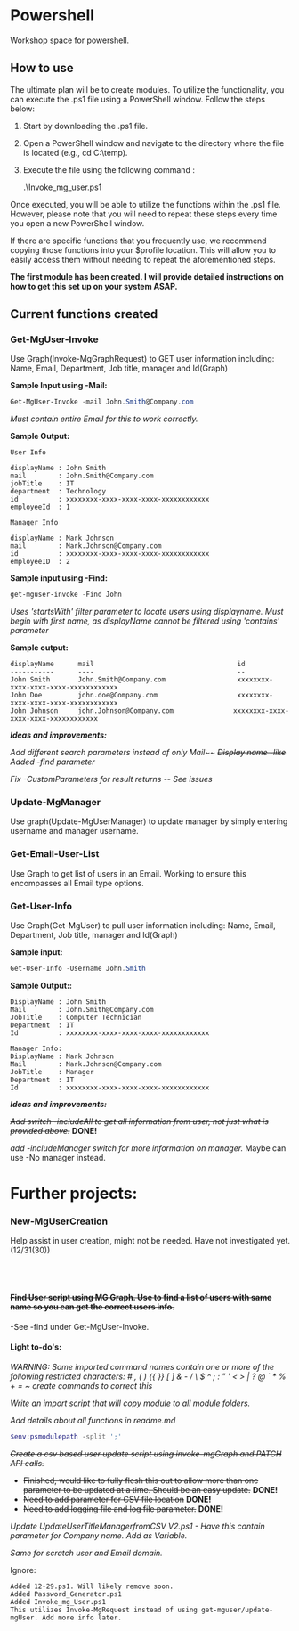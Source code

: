 # Powershell
Workshop space for powershell.

## How to use

The ultimate plan will be to create modules.
To utilize the functionality, you can execute the .ps1 file using a PowerShell window. Follow the steps below:

1. Start by downloading the .ps1 file.
1. Open a PowerShell window and navigate to the directory where the file is located (e.g., cd C:\temp).
1. Execute the file using the following command :

    .\Invoke_mg_user.ps1

Once executed, you will be able to utilize the functions within the .ps1 file. However, please note that you will need to repeat these steps every time you open a new PowerShell window.

If there are specific functions that you frequently use, we recommend copying those functions into your $profile location. This will allow you to easily access them without needing to repeat the aforementioned steps.


**The first module has been created. I will provide detailed instructions on how to get this set up on your system ASAP.**


## Current functions created

### Get-MgUser-Invoke
Use Graph(Invoke-MgGraphRequest) to GET user information including: Name, Email, Department, Job title, manager and Id(Graph)

**Sample Input using -Mail:**
````powershell
Get-MgUser-Invoke -mail John.Smith@Company.com
````
*Must contain entire Email for this to work correctly.*

**Sample Output:**

    User Info

    displayName : John Smith
    mail        : John.Smith@Company.com
    jobTitle    : IT
    department  : Technology
    id          : xxxxxxxx-xxxx-xxxx-xxxx-xxxxxxxxxxxx
    employeeId  : 1

    Manager Info

    displayName : Mark Johnson
    mail        : Mark.Johnson@Company.com
    id          : xxxxxxxx-xxxx-xxxx-xxxx-xxxxxxxxxxxx
    employeeID  : 2

**Sample input using -Find:**

````powershell
get-mguser-invoke -Find John
````
*Uses 'startsWith' filter parameter to locate users using displayname. Must begin with first name, as displayName cannot be filtered using 'contains' parameter*

**Sample output:**

    displayName      mail                                    id
    -----------      ----                                    --
    John Smith       John.Smith@Company.com                  xxxxxxxx-xxxx-xxxx-xxxx-xxxxxxxxxxxx
    John Doe         john.doe@Company.com                    xxxxxxxx-xxxx-xxxx-xxxx-xxxxxxxxxxxx
    John Johnson     john.Johnson@Company.com               xxxxxxxx-xxxx-xxxx-xxxx-xxxxxxxxxxxx

***Ideas and improvements:***

*Add different search parameters instead of only Mail*~~
    ~~*Display name -like*~~ *Added -find parameter*

*Fix -CustomParameters for result returns -- See issues*

### Update-MgManager
Use graph(Update-MgUserManager) to update manager by simply entering username and manager username.

### Get-Email-User-List
Use Graph to get list of users in an Email. Working to ensure this encompasses all Email type options.


### Get-User-Info 
Use Graph(Get-MgUser) to pull user information including: Name, Email, Department, Job title, manager and Id(Graph)

**Sample input:**
````powershell
Get-User-Info -Username John.Smith
````
**Sample Output::**

    DisplayName : John Smith
    Mail        : John.Smith@Company.com
    JobTitle    : Computer Technician
    Department  : IT
    Id          : xxxxxxxx-xxxx-xxxx-xxxx-xxxxxxxxxxxx

    Manager Info:
    DisplayName : Mark Johnson 
    Mail        : Mark.Johnson@Company.com
    JobTitle    : Manager
    Department  : IT
    Id          : xxxxxxxx-xxxx-xxxx-xxxx-xxxxxxxxxxxx


***Ideas and improvements:***


~~*Add switch -includeAll to get all information from user, not just what is provided above.*~~ **DONE!**

*add -includeManager switch for more information on manager.* 
    Maybe can use -No manager instead.


# Further projects:

### New-MgUserCreation

Help assist in user creation, might not be needed. Have not investigated yet.(12/31(30))

<br>
<br>

#### ~~Find User script using MG Graph. Use to find a list of users with same name so you can get the correct users info.~~

-See -find under Get-MgUser-Invoke.


#### **Light to-do's:**

*WARNING: Some imported command names contain one or more of the following restricted characters: # , ( ) {{ }} [ ] & - / \ $ ^ ; : " ' < > | ? @ ` * % + = ~*
*create commands to correct this*

*Write an import script that will copy module to all module folders.*

*Add details about all functions in readme.md*

````powershell
$env:psmodulepath -split ';'
````

~~*Create a csv based user update script using invoke-mgGraph and PATCH API calls.*~~
- ~~Finished, would like to fully flesh this out to allow more than one parameter to be updated at a time. Should be an easy update.~~ **DONE!**
- ~~Need to add parameter for CSV file location~~ **DONE!**
- ~~Need to add logging file and log file parameter.~~ **DONE!**

*Update UpdateUserTitleManagerfromCSV V2.ps1 - Have this contain parameter for Company name. Add as Variable.*

*Same for scratch user and Email domain.*




Ignore:

    Added 12-29.ps1. Will likely remove soon.
    Added Password_Generator.ps1
    Added Invoke_mg_User.ps1
    This utilizes Invoke-MgRequest instead of using get-mguser/update-mgUser. Add more info later.
